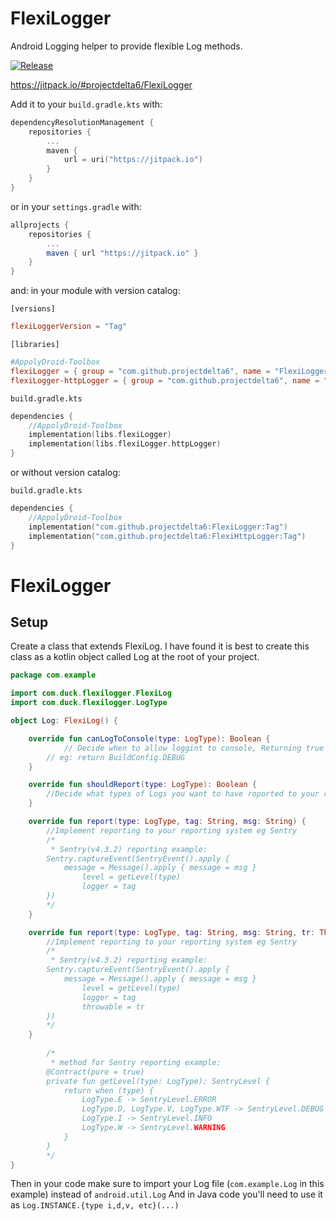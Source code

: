 # FlexiLogger

Android Logging helper to provide flexible Log methods.

[![Release](https://jitpack.io/v/projectdelta6/FlexiLogger.svg)](https://jitpack.io/#projectdelta6/FlexiLogger)

https://jitpack.io/#projectdelta6/FlexiLogger

Add it to your `build.gradle.kts` with:
```gradle.kts
dependencyResolutionManagement {
	repositories {
		...
		maven {
			url = uri("https://jitpack.io")
		}
	}
}
```
or in your `settings.gradle` with:
```gradle
allprojects {
    repositories {
        ...
        maven { url "https://jitpack.io" }
    }
}
```

and: in your module with version catalog:

`[versions]`
```toml
flexiLoggerVersion = "Tag"
```

`[libraries]`
```toml
#AppolyDroid-Toolbox
flexiLogger = { group = "com.github.projectdelta6", name = "FlexiLogger", version.ref = "flexiLoggerVersion" }
flexiLogger-httpLogger = { group = "com.github.projectdelta6", name = "FlexiHttpLogger", version.ref = "flexiLoggerVersion" }
```

`build.gradle.kts`
```gradle.kts
dependencies {
    //AppolyDroid-Toolbox
    implementation(libs.flexiLogger)
    implementation(libs.flexiLogger.httpLogger)
}
```

or without version catalog:

`build.gradle.kts`
```gradle.kts
dependencies {
    //AppolyDroid-Toolbox
    implementation("com.github.projectdelta6:FlexiLogger:Tag")
    implementation("com.github.projectdelta6:FlexiHttpLogger:Tag")
}
```
# FlexiLogger
## Setup
Create a class that extends FlexiLog.  I have found it is best to create this class as a kotlin object called Log at the root of your project. 
```kotlin
package com.example

import com.duck.flexilogger.FlexiLog
import com.duck.flexilogger.LogType

object Log: FlexiLog() {

	override fun canLogToConsole(type: LogType): Boolean {
        	// Decide when to allow loggint to console, Returning true here will pass the Log through to android.util.Log
		// eg: return BuildConfig.DEBUG
	}

	override fun shouldReport(type: LogType): Boolean {
		//Decide what types of Logs you want to have roported to your reporting system, returning true here will call one of the report(...) methods
	}

	override fun report(type: LogType, tag: String, msg: String) {
		//Implement reporting to your reporting system eg Sentry
		/*
		 * Sentry(v4.3.2) reporting example:
		Sentry.captureEvent(SentryEvent().apply {
		   	message = Message().apply { message = msg }
		    	level = getLevel(type)
		    	logger = tag
		})
		*/
	}

	override fun report(type: LogType, tag: String, msg: String, tr: Throwable) {
		//Implement reporting to your reporting system eg Sentry
		/*
		 * Sentry(v4.3.2) reporting example:
		Sentry.captureEvent(SentryEvent().apply {
		   	message = Message().apply { message = msg }
		    	level = getLevel(type)
		    	logger = tag
		    	throwable = tr
		})
		*/
	}
    
    	/*
    	 * method for Sentry reporting example:
    	@Contract(pure = true)
    	private fun getLevel(type: LogType): SentryLevel {
	    	return when (type) {
	    		LogType.E -> SentryLevel.ERROR
	    		LogType.D, LogType.V, LogType.WTF -> SentryLevel.DEBUG
	    		LogType.I -> SentryLevel.INFO
	    		LogType.W -> SentryLevel.WARNING
	    	}
    	}
    	*/
}
```

Then in your code make sure to import your Log file (`com.example.Log` in this example) instead of `android.util.Log`
And in Java code you'll need to use it as `Log.INSTANCE.{type i,d,v, etc}(...)`
